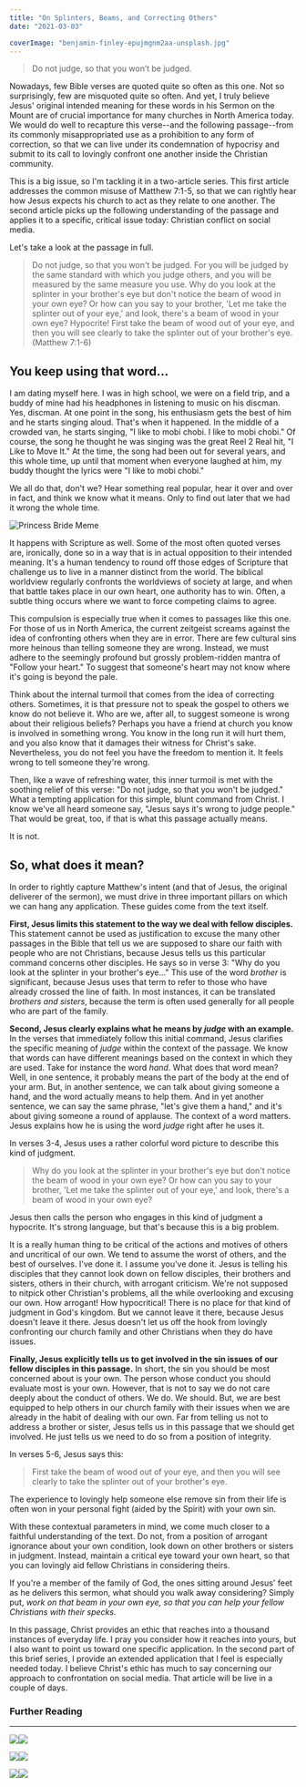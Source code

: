 ```yaml
---
title: "On Splinters, Beams, and Correcting Others"
date: "2021-03-03"

coverImage: "benjamin-finley-epujmgnm2aa-unsplash.jpg"
---
```


> Do not judge, so that you won’t be judged.

Nowadays, few Bible verses are quoted quite so often as this one. Not so surprisingly, few are misquoted quite so often. And yet, I truly believe Jesus' original intended meaning for these words in his Sermon on the Mount are of crucial importance for many churches in North America today. We would do well to recapture this verse--and the following passage--from its commonly misappropriated use as a prohibition to any form of correction, so that we can live under its condemnation of hypocrisy and submit to its call to lovingly confront one another inside the Christian community.

This is a big issue, so I'm tackling it in a two-article series. This first article addresses the common misuse of Matthew 7:1-5, so that we can rightly hear how Jesus expects his church to act as they relate to one another. The second article picks up the following understanding of the passage and applies it to a specific, critical issue today: Christian conflict on social media.

Let's take a look at the passage in full.

> Do not judge, so that you won't be judged. For you will be judged by the same standard with which you judge others, and you will be measured by the same measure you use. Why do you look at the splinter in your brother's eye but don't notice the beam of wood in your own eye? Or how can you say to your brother, 'Let me take the splinter out of your eye,' and look, there's a beam of wood in your own eye? Hypocrite! First take the beam of wood out of your eye, and then you will see clearly to take the splinter out of your brother's eye. (Matthew 7:1-6)

## You keep using that word…

I am dating myself here. I was in high school, we were on a field trip, and a buddy of mine had his headphones in listening to music on his discman. Yes, discman. At one point in the song, his enthusiasm gets the best of him and he starts singing aloud. That's when it happened. In the middle of a crowded van, he starts singing, "I like to mobi chobi. I like to mobi chobi." Of course, the song he thought he was singing was the great Reel 2 Real hit, "I Like to Move It." At the time, the song had been out for several years, and this whole time, up until that moment when everyone laughed at him, my buddy thought the lyrics were "I like to mobi chobi."  
  
We all do that, don't we? Hear something real popular, hear it over and over in fact, and think we know what it means. Only to find out later that we had it wrong the whole time.

![Princess Bride Meme](images/giphy.gif)

It happens with Scripture as well. Some of the most often quoted verses are, ironically, done so in a way that is in actual opposition to their intended meaning. It's a human tendency to round off those edges of Scripture that challenge us to live in a manner distinct from the world. The biblical worldview regularly confronts the worldviews of society at large, and when that battle takes place in our own heart, one authority has to win. Often, a subtle thing occurs where we want to force competing claims to agree.

This compulsion is especially true when it comes to passages like this one. For those of us in North America, the current zeitgeist screams against the idea of confronting others when they are in error. There are few cultural sins more heinous than telling someone they are wrong. Instead, we must adhere to the seemingly profound but grossly problem-ridden mantra of "Follow your heart." To suggest that someone's heart may not know where it's going is beyond the pale.

Think about the internal turmoil that comes from the idea of correcting others. Sometimes, it is that pressure not to speak the gospel to others we know do not believe it. Who are we, after all, to suggest someone is wrong about their religious beliefs? Perhaps you have a friend at church you know is involved in something wrong. You know in the long run it will hurt them, and you also know that it damages their witness for Christ's sake. Nevertheless, you do not feel you have the freedom to mention it. It feels wrong to tell someone they're wrong.

Then, like a wave of refreshing water, this inner turmoil is met with the soothing relief of this verse: "Do not judge, so that you won't be judged." What a tempting application for this simple, blunt command from Christ. I know we've all heard someone say, "Jesus says it's wrong to judge people." That would be great, too, if that is what this passage actually means.

It is not.

## So, what does it mean?

In order to rightly capture Matthew's intent (and that of Jesus, the original deliverer of the sermon), we must drive in three important pillars on which we can hang any application. These guides come from the text itself.

**First, Jesus limits this statement to the way we deal with fellow disciples.** This statement cannot be used as justification to excuse the many other passages in the Bible that tell us we are supposed to share our faith with people who are not Christians, because Jesus tells us this particular command concerns other disciples. He says so in verse 3: "Why do you look at the splinter in your brother's eye…" This use of the word _brother_ is significant, because Jesus uses that term to refer to those who have already crossed the line of faith. In most instances, it can be translated _brothers and sisters_, because the term is often used generally for all people who are part of the family.

**Second, Jesus clearly explains what he means by _judge_ with an example.** In the verses that immediately follow this initial command, Jesus clarifies the specific meaning of _judge_ within the context of the passage. We know that words can have different meanings based on the context in which they are used. Take for instance the word _hand_. What does that word mean? Well, in one sentence, it probably means the part of the body at the end of your arm. But, in another sentence, we can talk about giving someone a hand, and the word actually means to help them. And in yet another sentence, we can say the same phrase, "let's give them a hand," and it's about giving someone a round of applause. The context of a word matters. Jesus explains how he is using the word _judge_ right after he uses it.

In verses 3-4, Jesus uses a rather colorful word picture to describe this kind of judgment.

> Why do you look at the splinter in your brother's eye but don't notice the beam of wood in your own eye? Or how can you say to your brother, 'Let me take the splinter out of your eye,' and look, there's a beam of wood in your own eye?

Jesus then calls the person who engages in this kind of judgment a hypocrite. It's strong language, but that's because this is a big problem.

It is a really human thing to be critical of the actions and motives of others and uncritical of our own. We tend to assume the worst of others, and the best of ourselves. I've done it. I assume you've done it. Jesus is telling his disciples that they cannot look down on fellow disciples, their brothers and sisters, others in their church, with arrogant criticism. We're not supposed to nitpick other Christian's problems, all the while overlooking and excusing our own. How arrogant! How hypocritical! There is no place for that kind of judgment in God's kingdom. But we cannot leave it there, because Jesus doesn't leave it there. Jesus doesn't let us off the hook from lovingly confronting our church family and other Christians when they do have issues.

**Finally, Jesus explicitly tells us to get involved in the sin issues of our fellow disciples in this passage.** In short, the sin you should be most concerned about is your own. The person whose conduct you should evaluate most is your own. However, that is not to say we do not care deeply about the conduct of others. We do. We should. But, we are best equipped to help others in our church family with their issues when we are already in the habit of dealing with our own. Far from telling us not to address a brother or sister, Jesus tells us in this passage that we should get involved. He just tells us we need to do so from a position of integrity.

In verses 5-6, Jesus says this:

> First take the beam of wood out of your eye, and then you will see clearly to take the splinter out of your brother's eye.

The experience to lovingly help someone else remove sin from their life is often won in your personal fight (aided by the Spirit) with your own sin.

With these contextual parameters in mind, we come much closer to a faithful understanding of the text. Do not, from a position of arrogant ignorance about your own condition, look down on other brothers or sisters in judgment. Instead, maintain a critical eye toward your own heart, so that you can lovingly aid fellow Christians in considering theirs.

If you're a member of the family of God, the ones sitting around Jesus' feet as he delivers this sermon, what should you walk away considering? Simply put, _work on that beam in your own eye, so that you can help your fellow Christians with their specks._

In this passage, Christ provides an ethic that reaches into a thousand instances of everyday life. I pray you consider how it reaches into yours, but I also want to point us toward one specific application. In the second part of this brief series, I provide an extended application that I feel is especially needed today. I believe Christ's ethic has much to say concerning our approach to confrontation on social media. That article will be live in a couple of days.  

### Further Reading

* * *

[![](//ws-na.amazon-adsystem.com/widgets/q?_encoding=UTF8&ASIN=B005U782GW&Format=_SL250_&ID=AsinImage&MarketPlace=US&ServiceVersion=20070822&WS=1&tag=keelancook-20&language=en_US)](https://www.amazon.com/Sermon-Mount-Restoring-Christs-Theology-ebook/dp/B005U782GW?dchild=1&keywords=quarles+sermon+on+the+mount&qid=1614544484&sr=8-2&linkCode=li3&tag=keelancook-20&linkId=907304573dc5324ee8a72628349e1a35&language=en_US&ref_=as_li_ss_il)![](https://ir-na.amazon-adsystem.com/e/ir?t=keelancook-20&language=en_US&l=li3&o=1&a=B005U782GW)

[![](//ws-na.amazon-adsystem.com/widgets/q?_encoding=UTF8&ASIN=0805496440&Format=_SL250_&ID=AsinImage&MarketPlace=US&ServiceVersion=20070822&WS=1&tag=keelancook-20&language=en_US)](https://www.amazon.com/Exalting-Matthew-Christ-Centered-Exposition-Commentary/dp/0805496440?dchild=1&keywords=exalting+jesus+in+matthew&qid=1614544828&sr=8-1&linkCode=li3&tag=keelancook-20&linkId=f2c26455664f30c885231d2dabee578a&language=en_US&ref_=as_li_ss_il)![](https://ir-na.amazon-adsystem.com/e/ir?t=keelancook-20&language=en_US&l=li3&o=1&a=0805496440)

[![](//ws-na.amazon-adsystem.com/widgets/q?_encoding=UTF8&ASIN=1496433629&Format=_SL250_&ID=AsinImage&MarketPlace=US&ServiceVersion=20070822&WS=1&tag=keelancook-20&language=en_US)](https://www.amazon.com/Christians-Age-Outrage-Bring-World/dp/1496433629?dchild=1&keywords=age+of+outrage+stetzer&qid=1614544786&sr=8-1&linkCode=li3&tag=keelancook-20&linkId=7bddcc763a241b33dac0a118ee63e9bf&language=en_US&ref_=as_li_ss_il)![](https://ir-na.amazon-adsystem.com/e/ir?t=keelancook-20&language=en_US&l=li3&o=1&a=1496433629)
